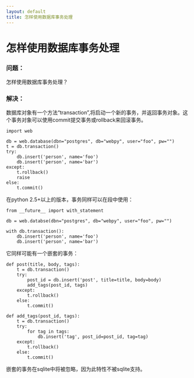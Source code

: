 ```yaml
---
layout: default
title: 怎样使用数据库事务处理
---
```


# 怎样使用数据库事务处理

### 问题：

怎样使用数据库事务处理？

### 解决：

数据库对象有一个方法“transaction”,将启动一个新的事务，并返回事务对象。这个事务对象可以使用commit提交事务或rollback来回滚事务。

    import web

    db = web.database(dbn="postgres", db="webpy", user="foo", pw="")
    t = db.transaction()
    try:
        db.insert('person', name='foo')
        db.insert('person', name='bar')
    except:
        t.rollback()
        raise
    else:
        t.commit()

在python 2.5+以上的版本，事务同样可以在段中使用：

    from __future__ import with_statement
    
    db = web.databse(dbn="postgres", db="webpy", user="foo", pw="")
     
    with db.transaction():
        db.insert('person', name='foo')
        db.insert('person', name='bar')
        
它同样可能有一个嵌套的事务：

    def post(title, body, tags):
        t = db.transaction()
        try:
            post_id = db.insert('post', title=title, body=body)
            add_tags(post_id, tags)
        except:
            t.rollback()
        else:
            t.commit()

    def add_tags(post_id, tags):
        t = db.transaction()
        try:
            for tag in tags:
                db.insert('tag', post_id=post_id, tag=tag)
        except:
            t.rollback()
        else:
            t.commit()

嵌套的事务在sqlite中将被忽略，因为此特性不被sqlite支持。